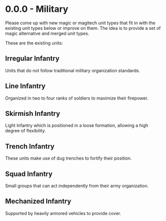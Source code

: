 # 0.0.0 - Military

Please come up with new magic or magitech unit types that fit in with the existing unit types below or improve on them.
The idea is to provide a set of magic alternative and merged unit types.

These are the existing units:
## Irregular Infantry
Units that do not follow traditional military organization standards.

## Line Infantry
Organized in two to four ranks of soldiers to maximize their firepower.

## Skirmish Infantry
Light Infantry which is positioned in a loose formation, allowing a high degree of flexibility.

## Trench Infantry
These units make use of dug trenches to fortify their position.

## Squad Infantry
Small groups that can act independently from their army organization.

## Mechanized Infantry
Supported by heavily armored vehicles to provide cover.